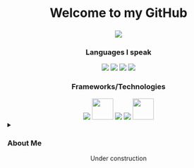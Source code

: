 <h1 align="center" >Welcome to my GitHub</h1>
<h3 align="center"><img src ="https://profile-counter.glitch.me/{j-leidy}/count.svg"/></h3>

<div align="center"><h3>Languages I speak</h3></div>
<div align="center">
    <img src="https://i.imgur.com/KhKcHFU.png"/>
    <img src="https://i.imgur.com/KA2DLXY.png"/>
    <img src="https://i.imgur.com/W7nBWtb.png"/>
    <img src="https://i.imgur.com/QEVGiM9.png"/>
</div>
<div align="center"><h3>Frameworks/Technologies</h3></div>
<div align="center">
    <img src="https://i.imgur.com/MrbmMrk.png"/>
    <img src="https://i.imgur.com/EnDIlMJ.png" width=48 height=48/>
    <img src="https://i.imgur.com/5XlureH.png"/>
    <img src="https://i.imgur.com/6J1J04z.png"/>
    <img src="https://i.imgur.com/OnwjfOn.png" width=48 height=48/>
</div>



<details>
  <summary><h3>About Me</h3></summary>
  <div>
    <p>
      My name is John Leidy II. I am a student, co-worker and developer working towards a Bachelor's Degree in Computer Science. In my free time I enjoy working on side projects and playing video games. I am familiar with many technologies and languages. Check out some of my public repositories if you would like!
      Thank you!
    </p>
  </div>
</details>


<div align="center">Under construction</div>






<!--
**j-leidy/j-leidy** is a ✨ _special_ ✨ repository because its `README.md` (this file) appears on your GitHub profile.

Here are some ideas to get you started:

- 🔭 I’m currently working on ...
- 🌱 I’m currently learning ...
- 👯 I’m looking to collaborate on ...
- 🤔 I’m looking for help with ...
- 💬 Ask me about ...
- 📫 How to reach me: ...
- 😄 Pronouns: ...
- ⚡ Fun fact: ...
-->
